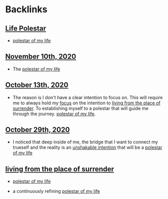 
# Backlinks
## [Life Polestar](<Life Polestar.md>)
- [polestar of my life](<polestar of my life.md>)

## [November 10th, 2020](<November 10th, 2020.md>)
- The [polestar of my life](<polestar of my life.md>)

## [October 13th, 2020](<October 13th, 2020.md>)
- The reason is I don't have a clear intention to focus on. This will require me to always hold my [focus](<focus.md>) on the intention to [living from the place of surrender](<living from the place of surrender.md>). To establishing myself to a polestar that will guide me through the journey. [polestar of my life](<polestar of my life.md>).

## [October 29th, 2020](<October 29th, 2020.md>)
- I noticed that deep inside of me, the bridge that I want to connect my trueself and the reality is an [unshakable intention](<unshakable intention.md>) that will be a [polestar of my life](<polestar of my life.md>)

## [living from the place of surrender](<living from the place of surrender.md>)
- [polestar of my life](<polestar of my life.md>)

- a continuously refining [polestar of my life](<polestar of my life.md>)

